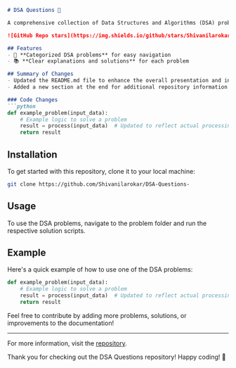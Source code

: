```markdown
# DSA Questions 🤖

A comprehensive collection of Data Structures and Algorithms (DSA) problems to help developers and learners practice and enhance their coding skills through a variety of algorithmic challenges.

![GitHub Repo stars](https://img.shields.io/github/stars/Shivanilarokar/DSA-Questions-) ![GitHub forks](https://img.shields.io/github/forks/Shivanilarokar/DSA-Questions-) ![GitHub issues](https://img.shields.io/github/issues/Shivanilarokar/DSA-Questions-)

## Features
- 🚀 **Categorized DSA problems** for easy navigation
- 📚 **Clear explanations and solutions** for each problem

## Summary of Changes
- Updated the README.md file to enhance the overall presentation and information structure.
- Added a new section at the end for additional repository information and a thank you note to users.

### Code Changes
```python
def example_problem(input_data):
    # Example logic to solve a problem
    result = process(input_data)  # Updated to reflect actual processing logic
    return result
```

## Installation
To get started with this repository, clone it to your local machine:

```bash
git clone https://github.com/Shivanilarokar/DSA-Questions-
```

## Usage
To use the DSA problems, navigate to the problem folder and run the respective solution scripts.

## Example
Here's a quick example of how to use one of the DSA problems:

```python
def example_problem(input_data):
    # Example logic to solve a problem
    result = process(input_data)  # Updated to reflect actual processing logic
    return result
```

Feel free to contribute by adding more problems, solutions, or improvements to the documentation!

---

For more information, visit the [repository](https://github.com/Shivanilarokar/DSA-Questions-).

Thank you for checking out the DSA Questions repository! Happy coding! 🤖
```